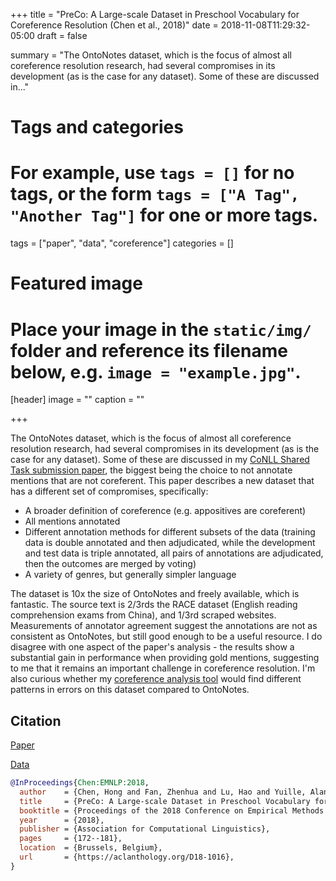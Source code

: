 +++
title = "PreCo: A Large-scale Dataset in Preschool Vocabulary for Coreference Resolution (Chen et al., 2018)"
date = 2018-11-08T11:29:32-05:00
draft = false

summary = "The OntoNotes dataset, which is the focus of almost all coreference resolution research, had several compromises in its development (as is the case for any dataset).  Some of these are discussed in..."

# Tags and categories
# For example, use `tags = []` for no tags, or the form `tags = ["A Tag", "Another Tag"]` for one or more tags.
tags = ["paper", "data", "coreference"]
categories = []

# Featured image
# Place your image in the `static/img/` folder and reference its filename below, e.g. `image = "example.jpg"`.
[header]
image = ""
caption = ""

+++

The OntoNotes dataset, which is the focus of almost all coreference resolution research, had several compromises in its development (as is the case for any dataset).
Some of these are discussed in my [CoNLL Shared Task submission paper](https://www.jkk.name/publication/conll11coreference/), the biggest being the choice to not annotate mentions that are not coreferent.
This paper describes a new dataset that has a different set of compromises, specifically:

- A broader definition of coreference (e.g. appositives are coreferent)
- All mentions annotated
- Different annotation methods for different subsets of the data (training data is double annotated and then adjudicated, while the development and test data is triple annotated, all pairs of annotations are adjudicated, then the outcomes are merged by voting)
- A variety of genres, but generally simpler language

The dataset is 10x the size of OntoNotes and freely available, which is fantastic.
The source text is 2/3rds the RACE dataset (English reading comprehension exams from China), and 1/3rd scraped websites.
Measurements of annotator agreement suggest the annotations are not as consistent as OntoNotes, but still good enough to be a useful resource.
I do disagree with one aspect of the paper's analysis - the results show a substantial gain in performance when providing gold mentions, suggesting to me that it remains an important challenge in coreference resolution.
I'm also curious whether my [coreference analysis tool](https://www.jkk.name/publication/emnlp13analysis/) would find different patterns in errors on this dataset compared to OntoNotes.

## Citation

[Paper](https://aclanthology.org/D18-1016)

[Data](https://preschool-lab.github.io/PreCo/)

```bibtex
@InProceedings{Chen:EMNLP:2018,
  author    = {Chen, Hong and Fan, Zhenhua and Lu, Hao and Yuille, Alan and Rong, Shu},
  title     = {PreCo: A Large-scale Dataset in Preschool Vocabulary for Coreference Resolution},
  booktitle = {Proceedings of the 2018 Conference on Empirical Methods in Natural Language Processing},
  year      = {2018},
  publisher = {Association for Computational Linguistics},
  pages     = {172--181},
  location  = {Brussels, Belgium},
  url       = {https://aclanthology.org/D18-1016},
}
```

